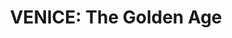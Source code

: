 ---
layout: project
title: "VENICE: The Golden Age"
permalink: "/projects/2019/venice-the-golden-age/"
projectyear: "2019"
categories: [project,current]
description: >
  Ensemble vocale One Equall Musick and ensemble ¡Sacabuche! combine forces to present a monumental program of choral and instrumental music from 16th century Venice. Conducted by Mark McDonald, the ensemble of sackbuts, cornets, organ, and choir will present music from the famous Venetian composers Andrea and Giovanni Gabrieli as well as their contemporaries Claudio Monteverdi, Heinrich Schütz, Johann Rosenmüller and others. An event not to be missed! 
lead: "Polychoral Masterworks with One Equall Musick and ¡Sacabuche!"
performances:
  - title: "VENICE: The Golden Age"
    subtitle: "Polychoral Masterworks with One Equall Musick and ¡Sacabuche!"
    date: "February 2, 2019"
    time: "7 pm"
    venue: "Notre-Dame-de-Bon-Secours Chapel"
    address: "400 St. Paul Street East, Montreal, QC"
    ticketsurl: 
    facebookurl: "https://www.facebook.com/events/1540318706070843/"
    posterimage: "2019/venice-the-golden-age.jpg"
    guests:
---